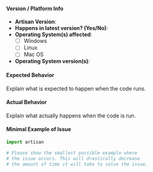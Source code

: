#### Version / Platform Info
- __Artisan Version__:
- __Happens in latest version? (Yes/No)__:
- __Operating System(s) affected__:
  - [ ] Windows
  - [ ] Linux
  - [ ] Mac OS
- __Operating System version(s)__:

#### Expected Behavior

Explain what is expected to happen when the code runs.

#### Actual Behavior

Explain what actually happens when the code is run.

#### Minimal Example of Issue

```python
import artisan

# Please show the smallest possible example where
# the issue occurs. This will drastically decrease
# the amount of time it will take to solve the issue.
```

